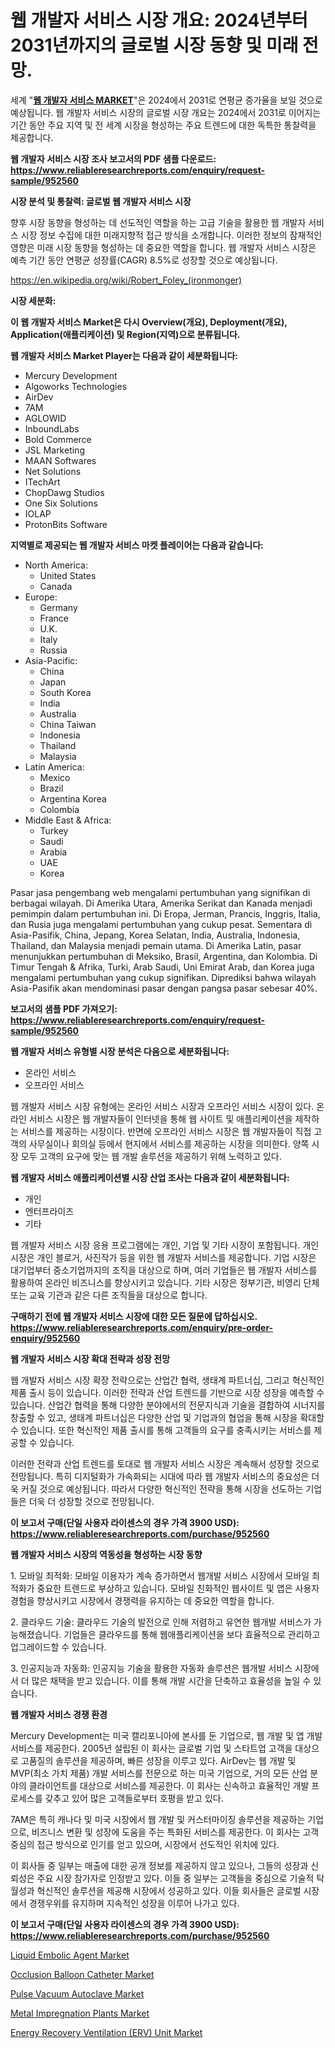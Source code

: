 <p><h1>웹 개발자 서비스 시장 개요: 2024년부터 2031년까지의 글로벌 시장 동향 및 미래 전망.</h1></p><p>세계 "<strong><a href="https://www.reliableresearchreports.com/web-developer-services-r952560">웹 개발자 서비스 MARKET</a></strong>"은 2024에서 2031로 연평균 증가율을 보일 것으로 예상됩니다. 웹 개발자 서비스 시장의 글로벌 시장 개요는 2024에서 2031로 이어지는 기간 동안 주요 지역 및 전 세계 시장을 형성하는 주요 트렌드에 대한 독특한 통찰력을 제공합니다.</p>
<p><strong>웹 개발자 서비스 시장 조사 보고서의 PDF 샘플 다운로드: <a href="https://www.reliableresearchreports.com/enquiry/request-sample/952560">https://www.reliableresearchreports.com/enquiry/request-sample/952560</a></strong></p>
<p><strong>시장 분석 및 통찰력: 글로벌 웹 개발자 서비스 시장</strong></p>
<p><p>향후 시장 동향을 형성하는 데 선도적인 역할을 하는 고급 기술을 활용한 웹 개발자 서비스 시장 정보 수집에 대한 미래지향적 접근 방식을 소개합니다. 이러한 정보의 잠재적인 영향은 미래 시장 동향을 형성하는 데 중요한 역할을 합니다. 웹 개발자 서비스 시장은 예측 기간 동안 연평균 성장률(CAGR) 8.5%로 성장할 것으로 예상됩니다.</p></p>
<p><a href="%7CAUTHORITHY_DOMAIN_URL%7C">https://en.wikipedia.org/wiki/Robert_Foley_(ironmonger)</a></p>
<p><strong>시장 세분화:</strong></p>
<p><strong>이 웹 개발자 서비스 Market은 다시 Overview(개요), Deployment(개요), Application(애플리케이션) 및 Region(지역)으로 분류됩니다.</strong></p>
<p><strong>웹 개발자 서비스 Market Player는 다음과 같이 세분화됩니다:</strong></p>
<p><ul><li>Mercury Development</li><li>Algoworks Technologies</li><li>AirDev</li><li>7AM</li><li>AGLOWID</li><li>InboundLabs</li><li>Bold Commerce</li><li>JSL Marketing</li><li>MAAN Softwares</li><li>Net Solutions</li><li>ITechArt</li><li>ChopDawg Studios</li><li>One Six Solutions</li><li>IOLAP</li><li>ProtonBits Software</li></ul></p>
<p><strong>지역별로 제공되는 웹 개발자 서비스 마켓 플레이어는 다음과 같습니다:</strong></p>
<p><ul>
    <li>
        North America:
        <ul>
            <li>United States</li>
            <li>Canada</li>
        </ul>
    </li>
    <li>
        Europe:
        <ul>
            <li>Germany</li>
            <li>France</li>
            <li>U.K.</li>
            <li>Italy</li>
            <li>Russia</li>
        </ul>
    </li>
    <li>
        Asia-Pacific:
        <ul>
            <li>China</li>
            <li>Japan</li>
            <li>South Korea</li>
            <li>India</li>
            <li>Australia</li>
            <li>China Taiwan</li>
            <li>Indonesia</li>
            <li>Thailand</li>
            <li>Malaysia</li>
        </ul>
    </li>
    <li>
        Latin America:
        <ul>
            <li>Mexico</li>
            <li>Brazil</li>
            <li>Argentina Korea</li>
            <li>Colombia</li>
        </ul>
    </li>
    <li>
        Middle East & Africa:
        <ul>
            <li>Turkey</li>
            <li>Saudi</li>
            <li>Arabia</li>
            <li>UAE</li>
            <li>Korea</li>
        </ul>
    </li>
    </ul></p>
<p><p>Pasar jasa pengembang web mengalami pertumbuhan yang signifikan di berbagai wilayah. Di Amerika Utara, Amerika Serikat dan Kanada menjadi pemimpin dalam pertumbuhan ini. Di Eropa, Jerman, Prancis, Inggris, Italia, dan Rusia juga mengalami pertumbuhan yang cukup pesat. Sementara di Asia-Pasifik, China, Jepang, Korea Selatan, India, Australia, Indonesia, Thailand, dan Malaysia menjadi pemain utama. Di Amerika Latin, pasar menunjukkan pertumbuhan di Meksiko, Brasil, Argentina, dan Kolombia. Di Timur Tengah & Afrika, Turki, Arab Saudi, Uni Emirat Arab, dan Korea juga mengalami pertumbuhan yang cukup signifikan. Diprediksi bahwa wilayah Asia-Pasifik akan mendominasi pasar dengan pangsa pasar sebesar 40%.</p></p>
<p><strong>보고서의 샘플 PDF 가져오기: <a href="https://www.reliableresearchreports.com/enquiry/request-sample/952560">https://www.reliableresearchreports.com/enquiry/request-sample/952560</a></strong></p>
<p><strong>웹 개발자 서비스 유형별 시장 분석은 다음으로 세분화됩니다:</strong></p>
<p><ul><li>온라인 서비스</li><li>오프라인 서비스</li></ul></p>
<p><p>웹 개발자 서비스 시장 유형에는 온라인 서비스 시장과 오프라인 서비스 시장이 있다. 온라인 서비스 시장은 웹 개발자들이 인터넷을 통해 웹 사이트 및 애플리케이션을 제작하는 서비스를 제공하는 시장이다. 반면에 오프라인 서비스 시장은 웹 개발자들이 직접 고객의 사무실이나 회의실 등에서 현지에서 서비스를 제공하는 시장을 의미한다. 양쪽 시장 모두 고객의 요구에 맞는 웹 개발 솔루션을 제공하기 위해 노력하고 있다.</p></p>
<p><strong>웹 개발자 서비스 애플리케이션별 시장 산업 조사는 다음과 같이 세분화됩니다:</strong></p>
<p><ul><li>개인</li><li>엔터프라이즈</li><li>기타</li></ul></p>
<p><p>웹 개발자 서비스 시장 응용 프로그램에는 개인, 기업 및 기타 시장이 포함됩니다. 개인 시장은 개인 블로거, 사진작가 등을 위한 웹 개발자 서비스를 제공합니다. 기업 시장은 대기업부터 중소기업까지의 조직을 대상으로 하며, 여러 기업들은 웹 개발자 서비스를 활용하여 온라인 비즈니스를 향상시키고 있습니다. 기타 시장은 정부기관, 비영리 단체 또는 교육 기관과 같은 다른 조직들을 대상으로 합니다.</p></p>
<p><strong>구매하기 전에 웹 개발자 서비스 시장에 대한 모든 질문에 답하십시오. <a href="https://www.reliableresearchreports.com/enquiry/pre-order-enquiry/952560">https://www.reliableresearchreports.com/enquiry/pre-order-enquiry/952560</a></strong></p>
<p><strong>웹 개발자 서비스 시장 확대 전략과 성장 전망</strong></p>
<p><p>웹 개발자 서비스 시장 확장 전략으로는 산업간 협력, 생태계 파트너십, 그리고 혁신적인 제품 출시 등이 있습니다. 이러한 전략과 산업 트렌드를 기반으로 시장 성장을 예측할 수 있습니다. 산업간 협력을 통해 다양한 분야에서의 전문지식과 기술을 결합하여 시너지를 창출할 수 있고, 생태계 파트너십은 다양한 산업 및 기업과의 협업을 통해 시장을 확대할 수 있습니다. 또한 혁신적인 제품 출시를 통해 고객들의 요구를 충족시키는 서비스를 제공할 수 있습니다.</p><p>이러한 전략과 산업 트렌드를 토대로 웹 개발자 서비스 시장은 계속해서 성장할 것으로 전망됩니다. 특히 디지털화가 가속화되는 시대에 따라 웹 개발자 서비스의 중요성은 더욱 커질 것으로 예상됩니다. 따라서 다양한 혁신적인 전략을 통해 시장을 선도하는 기업들은 더욱 더 성장할 것으로 전망됩니다.</p></p>
<p><strong>이 보고서 구매(단일 사용자 라이센스의 경우 가격 3900 USD): <a href="https://www.reliableresearchreports.com/purchase/952560">https://www.reliableresearchreports.com/purchase/952560</a></strong></p>
<p><strong>웹 개발자 서비스 시장의 역동성을 형성하는 시장 동향</strong></p>
<p><p>1. 모바일 최적화: 모바일 이용자가 계속 증가하면서 웹개발 서비스 시장에서 모바일 최적화가 중요한 트렌드로 부상하고 있습니다. 모바일 친화적인 웹사이트 및 앱은 사용자 경험을 향상시키고 시장에서 경쟁력을 유지하는 데 중요한 역할을 합니다.</p><p>2. 클라우드 기술: 클라우드 기술의 발전으로 인해 저렴하고 유연한 웹개발 서비스가 가능해졌습니다. 기업들은 클라우드를 통해 웹애플리케이션을 보다 효율적으로 관리하고 업그레이드할 수 있습니다.</p><p>3. 인공지능과 자동화: 인공지능 기술을 활용한 자동화 솔루션은 웹개발 서비스 시장에서 더 많은 채택을 받고 있습니다. 이를 통해 개발 시간을 단축하고 효율성을 높일 수 있습니다.</p></p>
<p><strong>웹 개발자 서비스 경쟁 환경</strong></p>
<p><p>Mercury Development는 미국 캘리포니아에 본사를 둔 기업으로, 웹 개발 및 앱 개발 서비스를 제공한다. 2005년 설립된 이 회사는 글로벌 기업 및 스타트업 고객을 대상으로 고품질의 솔루션을 제공하며, 빠른 성장을 이루고 있다. AirDev는 웹 개발 및 MVP(최소 가치 제품) 개발 서비스를 전문으로 하는 미국 기업으로, 거의 모든 산업 분야의 클라이언트를 대상으로 서비스를 제공한다. 이 회사는 신속하고 효율적인 개발 프로세스를 갖추고 있어 많은 고객들로부터 호평을 받고 있다.</p><p>7AM은 특히 캐나다 및 미국 시장에서 웹 개발 및 커스터마이징 솔루션을 제공하는 기업으로, 비즈니스 변환 및 성장에 도움을 주는 특화된 서비스를 제공한다. 이 회사는 고객 중심의 접근 방식으로 인기를 얻고 있으며, 시장에서 선도적인 위치에 있다.</p><p>이 회사들 중 일부는 매출에 대한 공개 정보를 제공하지 않고 있으나, 그들의 성장과 신뢰성은 주요 시장 참가자로 인정받고 있다. 이들 중 일부는 고객들을 중심으로 기술적 탁월성과 혁신적인 솔루션을 제공해 시장에서 성공하고 있다. 이들 회사들은 글로벌 시장에서 경쟁우위를 유지하며 지속적인 성장을 이루어 나가고 있다.</p></p>
<p><strong>이 보고서 구매(단일 사용자 라이센스의 경우 가격 3900 USD): <a href="https://www.reliableresearchreports.com/purchase/952560">https://www.reliableresearchreports.com/purchase/952560</a></strong></p>
<p><p><a href="https://issuu.com/reportprime-2/docs/liquid-embolic-agent-market-size-2030.pptx">Liquid Embolic Agent Market</a></p><p><a href="https://issuu.com/reportprime-2/docs/occlusion-balloon-catheter-market-size-2030.pptx">Occlusion Balloon Catheter Market</a></p><p><a href="https://issuu.com/reportprime-2/docs/pulse-vacuum-autoclave-market-size-2030.pptx">Pulse Vacuum Autoclave Market</a></p><p><a href="https://github.com/JosephWillisbXXgf/Market-Research-Report-List-1/blob/main/metal-impregnation-plants-market.md">Metal Impregnation Plants Market</a></p><p><a href="https://github.com/jakobeblake56/Market-Research-Report-List-1/blob/main/energy-recovery-ventilation-erv-unit-market.md">Energy Recovery Ventilation (ERV) Unit Market</a></p></p>